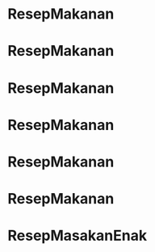 # ResepMakanan
# ResepMakanan
# ResepMakanan
# ResepMakanan
# ResepMakanan
# ResepMakanan
# ResepMasakanEnak
